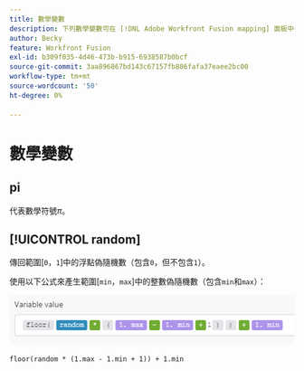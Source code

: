```yaml
---
title: 數學變數
description: 下列數學變數可在 [!DNL Adobe Workfront Fusion mapping] 面板中使用。
author: Becky
feature: Workfront Fusion
exl-id: b309f035-4d46-473b-b915-6938587b0bcf
source-git-commit: 3aa896867bd143c67157fb886fafa37eaee2bc00
workflow-type: tm+mt
source-wordcount: '50'
ht-degree: 0%

---
```


# 數學變數

## pi

代表數學符號$\pi$。

## [!UICONTROL random]

傳回範圍[`0`，`1`]中的浮點偽隨機數（包含`0`，但不包含`1`）。

使用以下公式來產生範圍[`min`，`max`]中的整數偽隨機數（包含`min`和`max`）：

![隨機](assets/math-variable-random-350x61.png)

```
floor(random * (1.max - 1.min + 1)) + 1.min
```
